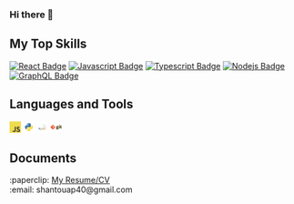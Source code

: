 ### Hi there 👋

<!--
**iamshantoo/iamshantoo** is a ✨ _special_ ✨ repository because its `README.md` (this file) appears on your GitHub profile.


<h1>Hi, I'm Shanto!</h1>
I'm a tech enthusiast. I love to learn about new technologies. I have experience in working on Blockchain, Internet of Things like technology.
<br />
<br />
Profile visits:
<br />
<br />
<p align="left"> <img src="https://komarev.com/ghpvc/?username=iamshantoo&label=Views&color=blue&style=plastic" alt="iamshantoo" /> </p>

<h2> :mailbox: Reach me out! </h2>
<p align="left">
  <samp>
<a href="https://twitter.com/iam__shanto">
  <img  alt="Shanto's Twitter" width="16px" src="https://cdn.jsdelivr.net/npm/simple-icons@v3/icons/twitter.svg" />
</a>
<a href="https://www.linkedin.com/in/iam-shanto">
  <img  alt="Shanto's Linkdein" width="16px" src="https://cdn.jsdelivr.net/npm/simple-icons@v3/icons/linkedin.svg" />
</a>
<a href="https://github.com/iamshantoo">
  <img  alt="Shanto's Github" width="16px" src="https://cdn.jsdelivr.net/npm/simple-icons@v3/icons/github.svg" />
</a>
<a href="https://instagram.com/iam__shanto">
  <img  alt="Shanto's Instagram" width="16px" src="https://cdn.jsdelivr.net/npm/simple-icons@v3/icons/instagram.svg" />
</a>
<a href="https://www.facebook.com/iamshantoo">
  <img  alt="Shanto's Facebook" width="16px" src="https://cdn.jsdelivr.net/npm/simple-icons@v3/icons/facebook.svg" />
</a>
  </samp>
  
 <br>
 </p>

Here are some ideas to get you started:

- 🔭 I’m currently working on a Blockchain project and a Django Project
- 🌱 I’m currently learning Django and Javascript
- 👯 I’m looking to collaborate on Python, Django, Blockchain projects
- 🤔 I’m looking for help with any tech
- 💬 Ask me any tech related stuff
- 📫 How to reach me: shantouap40@gmail.com
- 😄 Pronouns: He/His
- ⚡ Fun fact: I am a developer but I love to play Guitar😄
-->

<h2> My Top Skills </h2>

[![React Badge](https://img.shields.io/badge/-React-61DBFB?style=for-the-badge&labelColor=black&logo=react&logoColor=61DBFB)](#) [![Javascript Badge](https://img.shields.io/badge/-Javascript-F0DB4F?style=for-the-badge&labelColor=black&logo=javascript&logoColor=F0DB4F)](#) [![Typescript Badge](https://img.shields.io/badge/-Typescript-007acc?style=for-the-badge&labelColor=black&logo=typescript&logoColor=007acc)](#) [![Nodejs Badge](https://img.shields.io/badge/-Nodejs-3C873A?style=for-the-badge&labelColor=black&logo=node.js&logoColor=3C873A)](#) [![GraphQL Badge](https://img.shields.io/badge/-GraphQl-e535ab?style=for-the-badge&labelColor=black&logo=node.js&logoColor=e535ab)](#)

<h2> Languages and Tools </h2>

<code><img height="20" src="https://raw.githubusercontent.com/github/explore/80688e429a7d4ef2fca1e82350fe8e3517d3494d/topics/javascript/javascript.png"></code>
<code><img height="20" src="https://raw.githubusercontent.com/github/explore/80688e429a7d4ef2fca1e82350fe8e3517d3494d/topics/python/python.png"></code>
<code><img height="20" src="https://raw.githubusercontent.com/github/explore/80688e429a7d4ef2fca1e82350fe8e3517d3494d/topics/mysql/mysql.png"></code>
<code><img height="20" src="https://raw.githubusercontent.com/github/explore/80688e429a7d4ef2fca1e82350fe8e3517d3494d/topics/git/git.png"></code>

<h2> Documents </h2>
:paperclip: <a href='https://drive.google.com/file/d/1qRh9VfZIrSE4ribG9Gu7AOZnlEsDDH03/view?usp=sharing'>My Resume/CV</a>
<br />
:email: shantouap40@gmail.com
